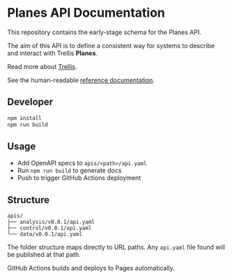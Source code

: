# Planes API Documentation

This repository contains the early-stage schema for the Planes API.

The aim of this API is to define a consistent way for systems to describe and interact with Trellis **Planes**.

Read more about [Trellis](https://docs.federated-analytics.ac.uk/trellis).

See the human-readable [reference documentation](https://trellis.federated-analytics.ac.uk).

## Developer

```bash
npm install
npm run build
```

## Usage

- Add OpenAPI specs to `apis/<path>/api.yaml`
- Run `npm run build` to generate docs
- Push to trigger GitHub Actions deployment

## Structure

```
apis/
├── analysis/v0.0.1/api.yaml
├── control/v0.0.1/api.yaml
└── data/v0.0.1/api.yaml
```

The folder structure maps directly to URL paths. Any `api.yaml` file found will be published at that path.

GitHub Actions builds and deploys to Pages automatically.
